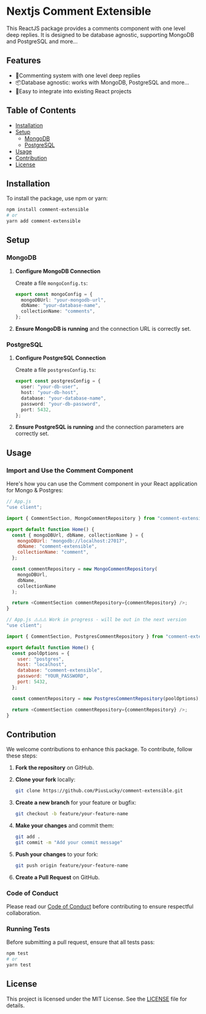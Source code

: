 # Nextjs Comment Extensible

This ReactJS package provides a comments component with one level deep replies. It is designed to be database agnostic, supporting MongoDB and PostgreSQL and more...

## Features

- 💬Commenting system with one level deep replies
- 📦Database agnostic: works with MongoDB, PostgreSQL and more...
- 🎉Easy to integrate into existing React projects

## Table of Contents

- [Installation](#installation)
- [Setup](#setup)
  - [MongoDB](#mongodb)
  - [PostgreSQL](#postgresql)
- [Usage](#usage)
- [Contribution](#contribution)
- [License](#license)

## Installation

To install the package, use npm or yarn:

```bash
npm install comment-extensible
# or
yarn add comment-extensible
```

## Setup

### MongoDB

1. **Configure MongoDB Connection**

   Create a file `mongoConfig.ts`:

   ```typescript
   export const mongoConfig = {
     mongoDBUrl: "your-mongodb-url",
     dbName: "your-database-name",
     collectionName: "comments",
   };
   ```

2. **Ensure MongoDB is running** and the connection URL is correctly set.

### PostgreSQL

1. **Configure PostgreSQL Connection**

   Create a file `postgresConfig.ts`:

   ```typescript
   export const postgresConfig = {
     user: "your-db-user",
     host: "your-db-host",
     database: "your-database-name",
     password: "your-db-password",
     port: 5432,
   };
   ```

2. **Ensure PostgreSQL is running** and the connection parameters are correctly set.

## Usage

### Import and Use the Comment Component

Here's how you can use the Comment component in your React application for Mongo & Postgres:

```javascript
// App.js
"use client";

import { CommentSection, MongoCommentRepository } from "comment-extensible";

export default function Home() {
  const { mongoDBUrl, dbName, collectionName } = {
    mongoDBUrl: "mongodb://localhost:27017",
    dbName: "comment-extensible",
    collectionName: "comment",
  };

  const commentRepository = new MongoCommentRepository(
    mongoDBUrl,
    dbName,
    collectionName
  );

  return <CommentSection commentRepository={commentRepository} />;
}
```

```javascript
// App.js ⚠️⚠️⚠️ Work in progress - will be out in the next version
"use client";

import { CommentSection, PostgresCommentRepository } from "comment-extensible";

export default function Home() {
  const poolOptions = {
    user: "postgres",
    host: "localhost",
    database: "comment-extensible",
    password: "YOUR_PASSWORD",
    port: 5432,
  };

  const commentRepository = new PostgresCommentRepository(poolOptions);

  return <CommentSection commentRepository={commentRepository} />;
}
```

## Contribution

We welcome contributions to enhance this package. To contribute, follow these steps:

1. **Fork the repository** on GitHub.
2. **Clone your fork** locally:

   ```bash
   git clone https://github.com/PiusLucky/comment-extensible.git
   ```

3. **Create a new branch** for your feature or bugfix:

   ```bash
   git checkout -b feature/your-feature-name
   ```

4. **Make your changes** and commit them:

   ```bash
   git add .
   git commit -m "Add your commit message"
   ```

5. **Push your changes** to your fork:

   ```bash
   git push origin feature/your-feature-name
   ```

6. **Create a Pull Request** on GitHub.

### Code of Conduct

Please read our [Code of Conduct](CODE_OF_CONDUCT.md) before contributing to ensure respectful collaboration.

### Running Tests

Before submitting a pull request, ensure that all tests pass:

```bash
npm test
# or
yarn test
```

## License

This project is licensed under the MIT License. See the [LICENSE](LICENSE) file for details.
